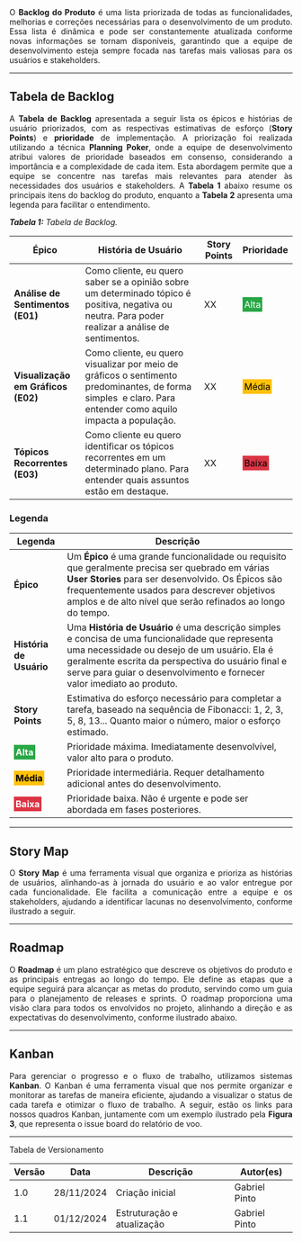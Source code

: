 <div align="justify"> O <strong>Backlog do Produto</strong> é uma lista priorizada de todas as funcionalidades, melhorias e correções necessárias para o desenvolvimento de um produto. Essa lista é dinâmica e pode ser constantemente atualizada conforme novas informações se tornam disponíveis, garantindo que a equipe de desenvolvimento esteja sempre focada nas tarefas mais valiosas para os usuários e stakeholders. </div>

---

## Tabela de Backlog
<div align = "justify">
A <strong>Tabela de Backlog</strong> apresentada a seguir lista os épicos e histórias de usuário priorizados, com as respectivas estimativas de esforço (<strong>Story Points</strong>) e <strong>prioridade</strong> de implementação. A priorização foi realizada utilizando a técnica <strong>Planning Poker</strong>, onde a equipe de desenvolvimento atribui valores de prioridade baseados em consenso, considerando a importância e a complexidade de cada item. Esta abordagem permite que a equipe se concentre nas tarefas mais relevantes para atender às necessidades dos usuários e stakeholders. A <strong>Tabela 1</strong> abaixo resume os principais itens do backlog do produto, enquanto a <strong>Tabela 2</strong> apresenta uma legenda para facilitar o entendimento.
</div>

<!-- Legenda acima da imagem -->
<div class="legenda figura">
    <p><em><strong>Tabela 1:</strong> Tabela de Backlog.</em></p>
</div>

| **Épico**                    | **História de Usuário**                                                                                                          | **Story Points** | **Prioridade**        |
|------------------------------|--------------------------------------------------------------------------------------------------------------------------|------------------|-----------------------|        
| **Análise de Sentimentos (E01)**  | Como cliente, eu quero saber se a opinião sobre um determinado tópico é positiva, negativa ou neutra. Para poder realizar a análise de sentimentos.                     | XX                | <span style="background-color: #28a745; color: white; padding: 3px;">Alta</span> |
| **Visualização em Gráficos (E02)**  | Como  cliente, eu quero  visualizar por meio de gráficos o sentimento predominantes, de forma simples  e claro. Para entender como aquilo impacta a população.          | XX                 | <span style="background-color: #ffc107; color: black; padding: 3px;">Média</span> |
| **Tópicos Recorrentes (E03)**  | Como cliente eu quero identificar os tópicos recorrentes em um determinado plano. Para entender quais assuntos estão em destaque. | XX                | <span style="background-color: #dc3545; color: black; padding: 3px;">Baixa</span> |

### Legenda

| **Legenda**     | **Descrição**                                                                                   |
|-----------------|-----------------------------------------------------------------------------------------------|
| **Épico**       | Um **Épico** é uma grande funcionalidade ou requisito que geralmente precisa ser quebrado em várias **User Stories** para ser desenvolvido. Os Épicos são frequentemente usados para descrever objetivos amplos e de alto nível que serão refinados ao longo do tempo. |
| **História de Usuário**  | Uma **História de Usuário** é uma descrição simples e concisa de uma funcionalidade que representa uma necessidade ou desejo de um usuário. Ela é geralmente escrita da perspectiva do usuário final e serve para guiar o desenvolvimento e fornecer valor imediato ao produto. |
| **Story Points**| Estimativa do esforço necessário para completar a tarefa, baseado na sequência de Fibonacci: 1, 2, 3, 5, 8, 13... Quanto maior o número, maior o esforço estimado. |
| <span style="background-color: #28a745; color: white; padding: 3px;">**Alta**</span> | Prioridade máxima. Imediatamente desenvolvível, valor alto para o produto.                     |
| <span style="background-color: #ffc107; color: black; padding: 3px;">**Média**</span> | Prioridade intermediária. Requer detalhamento adicional antes do desenvolvimento.            |
| <span style="background-color: #dc3545; color: white; padding: 3px;">**Baixa**</span> | Prioridade baixa. Não é urgente e pode ser abordada em fases posteriores.                    |

---

## Story Map

<div align="justify"> O <strong>Story Map</strong> é uma ferramenta visual que organiza e prioriza as histórias de usuários, alinhando-as à jornada do usuário e ao valor entregue por cada funcionalidade. Ele facilita a comunicação entre a equipe e os stakeholders, ajudando a identificar lacunas no desenvolvimento, conforme ilustrado a seguir.
</div>

---

## Roadmap

<div align="justify"> O <strong>Roadmap</strong> é um plano estratégico que descreve os objetivos do produto e as principais entregas ao longo do tempo. Ele define as etapas que a equipe seguirá para alcançar as metas do produto, servindo como um guia para o planejamento de releases e sprints. O roadmap proporciona uma visão clara para todos os envolvidos no projeto, alinhando a direção e as expectativas do desenvolvimento, conforme ilustrado abaixo.
</div>

---

## Kanban

<div align="justify"> Para gerenciar o progresso e o fluxo de trabalho, utilizamos sistemas <strong>Kanban</strong>. O Kanban é uma ferramenta visual que nos permite organizar e monitorar as tarefas de maneira eficiente, ajudando a visualizar o status de cada tarefa e otimizar o fluxo de trabalho. A seguir, estão os links para nossos quadros Kanban, juntamente com um exemplo ilustrado pela <strong>Figura 3</strong>, que representa o issue board do relatório de voo. 
</div> 

---

Tabela de Versionamento

| Versão | Data       | Descrição                                                     | Autor(es)        |
|--------|------------|---------------------------------------------------------------|------------------|
| 1.0    | 28/11/2024 | Criação inicial                       | Gabriel Pinto |
| 1.1    | 01/12/2024 | Estruturação e atualização                       | Gabriel Pinto |